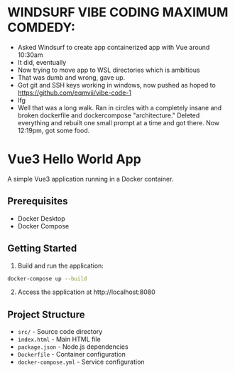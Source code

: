 # WINDSURF VIBE CODING MAXIMUM COMDEDY:

* Asked Windsurf to create app containerized app with Vue around 10:30am
* It did, eventually
* Now trying to move app to WSL directories which is ambitious
* That was dumb and wrong, gave up.
* Got git and SSH keys working in windows, now pushed as hoped to https://github.com/eqmvii/vibe-code-1
* lfg 
* Well that was a long walk. Ran in circles with a completely insane and broken dockerfile and dockercompose "architecture." Deleted everything and rebuilt one small prompt at a time and got there. Now 12:19pm, got some food. 

# Vue3 Hello World App

A simple Vue3 application running in a Docker container.

## Prerequisites

- Docker Desktop
- Docker Compose

## Getting Started

1. Build and run the application:
```bash
docker-compose up --build
```

2. Access the application at http://localhost:8080

## Project Structure

- `src/` - Source code directory
- `index.html` - Main HTML file
- `package.json` - Node.js dependencies
- `Dockerfile` - Container configuration
- `docker-compose.yml` - Service configuration

